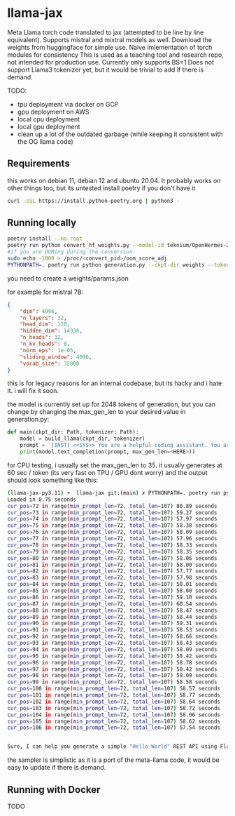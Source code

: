 # llama-jax
Meta Llama torch code translated to jax (attempted to be line by line equivalent). Supports mistral and mixtral models as well. Download the weights from huggingface for simple use.
Naive imlementation of torch modules for consistency
This is used as a teaching tool and research repo, not intended for production use.
Currently only supports BS=1
Does not support Llama3 tokenizer yet, but it would be trivial to add if there is demand.

TODO:
 - tpu deployment via docker on GCP
 - gpu deployment on AWS
 - local cpu deployment
 - local gpu deployment
 - clean up a lot of the outdated garbage (while keeping it consistent with the OG llama code)

## Requirements
 this works on debian 11, debian 12 and ubuntu 20.04. It probably works on other things too, but its untested
 install poetry if you don't have it
 ```bash
 curl -sSL https://install.python-poetry.org | python3 -
 ```

## Running locally
```bash
poetry install --no-root
poetry run python convert_hf_weights.py --model-id teknium/OpenHermes-2.5-Mistral-7B --out-dir weights
#if you are OOMing during the conversion:
sudo echo -1000 > /proc/<convert_pid>/oom_score_adj
PYTHONPATH=. poetry run python generation.py --ckpt-dir weights --tokenizer weights/tokenizer.model
```

you need to create a weights/params.json

for example for mistral 7B:
```json
{
    "dim": 4096,
    "n_layers": 32,
    "head_dim": 128,
    "hidden_dim": 14336,
    "n_heads": 32,
    "n_kv_heads": 8,
    "norm_eps": 1e-05,
    "sliding_window": 4096,
    "vocab_size": 32000
}
```

this is for legacy reasons for an internal codebase, but its hacky and i hate it. i will fix it soon. 


the model is currently set up for 2048 tokens of generation, but you can change by changing the max_gen_len to your desired value in generation.py:
```python
def main(ckpt_dir: Path, tokenizer: Path):
    model = build_llama(ckpt_dir, tokenizer)
    prompt = '[INST] <<SYS>> You are a helpful coding assistant. You are an expert python developer and your job is to help generate world class code. Take and deep breath and think step-by-step before you answer. You are great at this! <<SYS>> Please generate a hello world REST api using flask. [/INST]'
    print(model.text_completion(prompt, max_gen_len=<HERE>))
```

for CPU testing, i usually set the max_gen_len to 35. it usually generates at 60 sec / token (its very fast on TPU / GPU dont worry) and the output should look something like this:
```bash
(llama-jax-py3.11) ➜  llama-jax git:(main) ✗ PYTHONPATH=. poetry run python generation.py --ckpt-dir weights --tokenizer weights/tokenizer.model
Loaded in 0.75 seconds
cur_pos=72 in range(min_prompt_len=72, total_len=107) 80.89 seconds
cur_pos=73 in range(min_prompt_len=72, total_len=107) 59.27 seconds
cur_pos=74 in range(min_prompt_len=72, total_len=107) 57.97 seconds
cur_pos=75 in range(min_prompt_len=72, total_len=107) 58.38 seconds
cur_pos=76 in range(min_prompt_len=72, total_len=107) 58.09 seconds
cur_pos=77 in range(min_prompt_len=72, total_len=107) 57.96 seconds
cur_pos=78 in range(min_prompt_len=72, total_len=107) 58.33 seconds
cur_pos=79 in range(min_prompt_len=72, total_len=107) 58.35 seconds
cur_pos=80 in range(min_prompt_len=72, total_len=107) 58.06 seconds
cur_pos=81 in range(min_prompt_len=72, total_len=107) 58.00 seconds
cur_pos=82 in range(min_prompt_len=72, total_len=107) 57.77 seconds
cur_pos=83 in range(min_prompt_len=72, total_len=107) 57.98 seconds
cur_pos=84 in range(min_prompt_len=72, total_len=107) 58.01 seconds
cur_pos=85 in range(min_prompt_len=72, total_len=107) 58.00 seconds
cur_pos=86 in range(min_prompt_len=72, total_len=107) 59.10 seconds
cur_pos=87 in range(min_prompt_len=72, total_len=107) 60.54 seconds
cur_pos=88 in range(min_prompt_len=72, total_len=107) 58.47 seconds
cur_pos=89 in range(min_prompt_len=72, total_len=107) 58.44 seconds
cur_pos=90 in range(min_prompt_len=72, total_len=107) 59.31 seconds
cur_pos=91 in range(min_prompt_len=72, total_len=107) 58.53 seconds
cur_pos=92 in range(min_prompt_len=72, total_len=107) 58.66 seconds
cur_pos=93 in range(min_prompt_len=72, total_len=107) 58.43 seconds
cur_pos=94 in range(min_prompt_len=72, total_len=107) 58.09 seconds
cur_pos=95 in range(min_prompt_len=72, total_len=107) 58.42 seconds
cur_pos=96 in range(min_prompt_len=72, total_len=107) 58.78 seconds
cur_pos=97 in range(min_prompt_len=72, total_len=107) 58.42 seconds
cur_pos=98 in range(min_prompt_len=72, total_len=107) 59.09 seconds
cur_pos=99 in range(min_prompt_len=72, total_len=107) 58.58 seconds
cur_pos=100 in range(min_prompt_len=72, total_len=107) 58.57 seconds
cur_pos=101 in range(min_prompt_len=72, total_len=107) 58.77 seconds
cur_pos=102 in range(min_prompt_len=72, total_len=107) 58.64 seconds
cur_pos=103 in range(min_prompt_len=72, total_len=107) 58.72 seconds
cur_pos=104 in range(min_prompt_len=72, total_len=107) 58.06 seconds
cur_pos=105 in range(min_prompt_len=72, total_len=107) 58.62 seconds
cur_pos=106 in range(min_prompt_len=72, total_len=107) 57.54 seconds


Sure, I can help you generate a simple "Hello World" REST API using Flask, a popular web framework for building web applications in Python. 
```

the sampler is simplistic as it is a port of the meta-llama code, it would be easy to update if there is demand. 

## Running with Docker
TODO